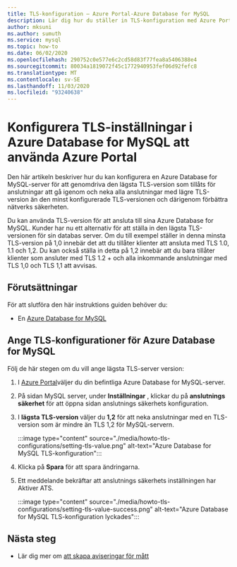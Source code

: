 ```yaml
---
title: TLS-konfiguration – Azure Portal-Azure Database for MySQL
description: Lär dig hur du ställer in TLS-konfiguration med Azure Portal för din Azure Database for MySQL
author: mksuni
ms.author: sumuth
ms.service: mysql
ms.topic: how-to
ms.date: 06/02/2020
ms.openlocfilehash: 290752c0e577e6c2cd58d83f77fea8a5406388e4
ms.sourcegitcommit: 80034a1819072f45c1772940953fef06d92fefc8
ms.translationtype: MT
ms.contentlocale: sv-SE
ms.lasthandoff: 11/03/2020
ms.locfileid: "93240638"
---
```

# <a name="configuring-tls-settings-in-azure-database-for-mysql-using-azure-portal"></a>Konfigurera TLS-inställningar i Azure Database for MySQL att använda Azure Portal

Den här artikeln beskriver hur du kan konfigurera en Azure Database for MySQL-server för att genomdriva den lägsta TLS-version som tillåts för anslutningar att gå igenom och neka alla anslutningar med lägre TLS-version än den minst konfigurerade TLS-versionen och därigenom förbättra nätverks säkerheten.

Du kan använda TLS-version för att ansluta till sina Azure Database for MySQL. Kunder har nu ett alternativ för att ställa in den lägsta TLS-versionen för sin databas server. Om du till exempel ställer in denna minsta TLS-version på 1,0 innebär det att du tillåter klienter att ansluta med TLS 1.0, 1.1 och 1,2. Du kan också ställa in detta på 1,2 innebär att du bara tillåter klienter som ansluter med TLS 1.2 + och alla inkommande anslutningar med TLS 1,0 och TLS 1,1 att avvisas.

## <a name="prerequisites"></a>Förutsättningar

För att slutföra den här instruktions guiden behöver du:

* En [Azure Database for MySQL](quickstart-create-mysql-server-database-using-azure-portal.md)

## <a name="set-tls-configurations-for-azure-database-for-mysql"></a>Ange TLS-konfigurationer för Azure Database for MySQL

Följ de här stegen om du vill ange lägsta TLS-server version:

1. I [Azure Portal](https://portal.azure.com/)väljer du din befintliga Azure Database for MySQL-server.

1. På sidan MySQL server, under **Inställningar** , klickar du på **anslutnings säkerhet** för att öppna sidan anslutnings säkerhets konfiguration.

1. I **lägsta TLS-version** väljer du **1,2** för att neka anslutningar med en TLS-version som är mindre än TLS 1,2 för MySQL-servern.

    :::image type="content" source="./media/howto-tls-configurations/setting-tls-value.png" alt-text="Azure Database for MySQL TLS-konfiguration":::

1. Klicka på **Spara** för att spara ändringarna.

1. Ett meddelande bekräftar att anslutnings säkerhets inställningen har Aktiver ATS.

    :::image type="content" source="./media/howto-tls-configurations/setting-tls-value-success.png" alt-text="Azure Database for MySQL TLS-konfiguration lyckades":::

## <a name="next-steps"></a>Nästa steg

- Lär dig mer om [att skapa aviseringar för mått](howto-alert-on-metric.md)